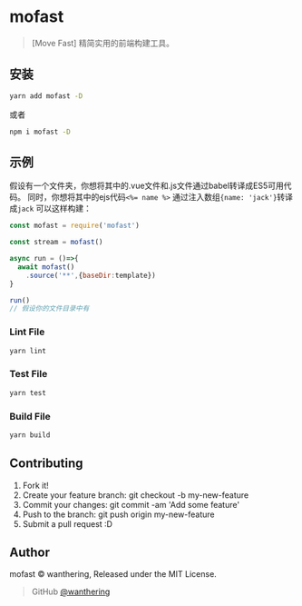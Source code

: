 # mofast 

> [Move Fast] 精简实用的前端构建工具。

## 安装
```bash
yarn add mofast -D
```
或者
```bash
npm i mofast -D
```

## 示例
假设有一个文件夹，你想将其中的.vue文件和.js文件通过babel转译成ES5可用代码。 
同时，你想将其中的ejs代码`<%= name %>` 通过注入数组`{name: 'jack'}`转译成`jack`
可以这样构建：

```js
const mofast = require('mofast')

const stream = mofast()

async run = ()=>{
  await mofast()
    .source('**',{baseDir:template})
}

run()
// 假设你的文件目录中有
```



### Lint File
```bash
yarn lint
```

### Test File
```bash
yarn test
```

### Build File
```bash
yarn build
```

## Contributing
1. Fork it!
2. Create your feature branch: git checkout -b my-new-feature
3. Commit your changes: git commit -am 'Add some feature'
4. Push to the branch: git push origin my-new-feature
5. Submit a pull request :D

## Author

mofast &copy; wanthering, Released under the MIT License.

> GitHub [@wanthering](https://github.com/wanthering)
